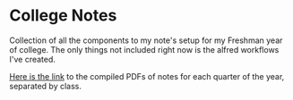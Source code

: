 # College Notes

Collection of all the components to my note's setup for my Freshman year of college. The only things not included right now is the alfred workflows I've created.

[Here is the link](./info/notes.md) to the compiled PDFs of notes for each quarter of the year, separated by class.
